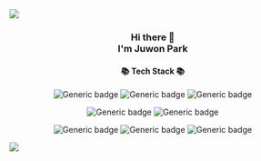 <img src="https://capsule-render.vercel.app/api?type=slice&color=auto&height=300&section=header&text=ZuWon%20&fontSize=90&animation=twinkling&height=200" />

<div align=center>

  <h3>Hi there 👋 <br>
  I'm Juwon Park</h3>

  <h4>📚 Tech Stack 📚</h4>
  
  ![Generic badge](https://img.shields.io/badge/Java-%23007396?logo=Java&logoColor=white)
  ![Generic badge](https://img.shields.io/badge/NodeJs-%23339933?logo=Node.js&logoColor=white)
  ![Generic badge](https://img.shields.io/badge/Spring-%236DB33F?logo=Spring&logoColor=white)
  
  ![Generic badge](https://img.shields.io/badge/MySQL-%234479A1?logo=MySQL&logoColor=white)
  ![Generic badge](https://img.shields.io/badge/Oracle-%23F80000?logo=Oracle&logoColor=white) 
  
  ![Generic badge](https://img.shields.io/badge/html-%23E34F26?logo=html5&logoColor=white)
  ![Generic badge](https://img.shields.io/badge/css-%231572B6?logo=CSS3&logoColor=white)
  ![Generic badge](https://img.shields.io/badge/JavaScript-%23F7DF1E?logo=JavaScript&logoColor=white)
  
</div>


<img src="https://capsule-render.vercel.app/api?type=slice&color=auto&height=300&section=footer&height=200"/>
